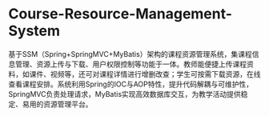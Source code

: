 # Course-Resource-Management-System
基于SSM（Spring+SpringMVC+MyBatis）架构的课程资源管理系统，集课程信息管理、资源上传与下载、用户权限控制等功能于一体。教师能便捷上传课程资料，如课件、视频等，还可对课程详情进行增删改查；学生可按需下载资源，在线查看课程安排。系统利用Spring的IOC与AOP特性，提升代码解耦与可维护性，SpringMVC负责处理请求，MyBatis实现高效数据库交互，为教学活动提供稳定、易用的资源管理平台。 
